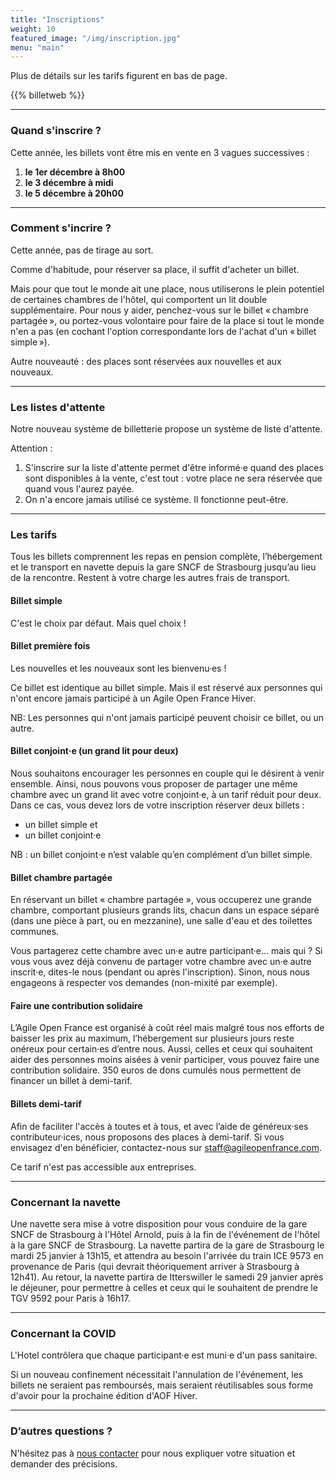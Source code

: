 ```yaml
---
title: "Inscriptions"
weight: 10
featured_image: "/img/inscription.jpg"
menu: "main"
---
```


Plus de détails sur les tarifs figurent en bas de page.

{{% billetweb %}}

---

### Quand s'inscrire ?

Cette année, les billets vont être mis en vente en 3 vagues successives : 
1. **le 1er décembre à 8h00**
2. **le 3 décembre à midi**
3. **le 5 décembre à 20h00**

---

### Comment s'incrire ?

Cette année, pas de tirage au sort.

Comme d'habitude, pour réserver sa place, il suffit d'acheter un billet.

Mais pour que tout le monde ait une place, nous utiliserons le plein potentiel
de certaines chambres de l'hôtel, qui comportent un lit double supplémentaire.
Pour nous y aider, penchez-vous sur le billet « chambre partagée », ou
portez-vous volontaire pour faire de la place si tout le monde n'en a pas (en
cochant l'option correspondante lors de l'achat d'un « billet  simple »).

Autre nouveauté : des places sont réservées aux nouvelles et aux nouveaux.

---

### Les listes d'attente

Notre nouveau système de billetterie propose un système de liste d'attente.

Attention :

1. S'inscrire sur la liste d'attente permet d'être informé·e quand des places
   sont disponibles à la vente, c'est tout : votre place ne sera réservée que
   quand vous l'aurez payée.
2. On n'a encore jamais utilisé ce système. Il fonctionne peut-être.

---

### Les tarifs

Tous les billets comprennent les repas en pension complète, l’hébergement et le
transport en navette depuis la gare SNCF de Strasbourg jusqu’au lieu de la
rencontre. Restent à votre charge les autres frais de transport.

#### Billet simple

C'est le choix par défaut. Mais quel choix !

#### Billet première fois

Les nouvelles et les nouveaux sont les bienvenu·es !

Ce billet est identique au billet simple. Mais il est réservé aux personnes qui
n'ont encore jamais participé à un Agile Open France Hiver.

NB: Les personnes qui n'ont jamais participé peuvent choisir ce billet,
ou un autre.

#### Billet conjoint·e (un grand lit pour deux)

Nous souhaitons encourager les personnes en couple qui le désirent à venir
ensemble. Ainsi, nous pouvons vous proposer de partager une même chambre avec
un grand lit avec votre conjoint·e, à un tarif réduit pour deux. Dans ce cas,
vous devez lors de votre inscription réserver deux billets :

- un billet simple et
- un billet conjoint·e

NB : un billet conjoint·e n’est valable qu’en complément d’un billet simple.

#### Billet chambre partagée

En réservant un billet « chambre partagée », vous occuperez une grande chambre,
comportant plusieurs grands lits, chacun dans un espace séparé (dans une pièce
à part, ou en mezzanine), une salle d'eau et des toilettes communes.

Vous partagerez cette chambre avec un·e autre participant·e… mais qui ? Si vous
vous avez déjà convenu de partager votre chambre avec un·e autre inscrit·e,
dites-le nous (pendant ou après l'inscription). Sinon, nous nous engageons à
respecter vos demandes (non-mixité par exemple).

#### Faire une contribution solidaire

L’Agile Open France est organisé à coût réel mais malgré tous nos efforts de
baisser les prix au maximum, l’hébergement sur plusieurs jours reste onéreux
pour certain·es d’entre nous. Aussi, celles et ceux qui souhaitent aider des
personnes moins aisées à venir participer, vous pouvez faire une contribution
solidaire. 350 euros de dons cumulés nous permettent de financer un billet à
demi-tarif.

#### Billets demi-tarif

Afin de faciliter l'accès à toutes et à tous, et avec l’aide de généreux·ses
contributeur·ices, nous proposons des places à demi-tarif. Si vous
envisagez d'en bénéficier, contactez-nous sur staff@agileopenfrance.com.

Ce tarif n'est pas accessible aux entreprises.

---

### Concernant la navette

Une navette sera mise à votre disposition pour vous conduire de la gare SNCF de
Strasbourg à l'Hôtel Arnold, puis à la fin de l'événement de l'hôtel à la gare
SNCF de Strasbourg. La navette partira de la gare de Strasbourg le mardi 25
janvier à 13h15, et attendra au besoin l'arrivée du train ICE 9573 en
provenance de Paris (qui devrait théoriquement arriver à Strasbourg à 12h41).
Au retour, la navette partira de Itterswiller le samedi 29 janvier après le
déjeuner, pour permettre à celles et ceux qui le souhaitent de prendre le TGV
9592 pour Paris à 16h17.

---

### Concernant la COVID

L'Hotel contrôlera que chaque participant·e est muni·e d'un pass sanitaire.

Si un nouveau confinement nécessitait l'annulation de l'événement, les billets
ne seraient pas remboursés, mais seraient réutilisables sous forme d'avoir pour
la prochaine édition d'AOF Hiver.

---

### D’autres questions ?

N'hésitez pas à [nous contacter](staff-at-agileopenfrance-point-com) pour nous
expliquer votre situation et demander des précisions.
